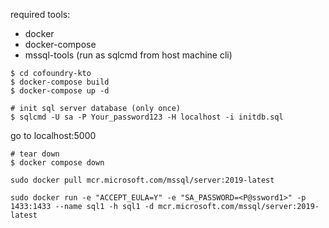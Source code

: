 required tools:
* docker
* docker-compose
* mssql-tools (run as sqlcmd from host machine cli)


```
$ cd cofoundry-kto
$ docker-compose build
$ docker-compose up -d

# init sql server database (only once)
$ sqlcmd -U sa -P Your_password123 -H localhost -i initdb.sql 
```

go to localhost:5000

```
# tear down
$ docker compose down
```







```
sudo docker pull mcr.microsoft.com/mssql/server:2019-latest
```


```
sudo docker run -e "ACCEPT_EULA=Y" -e "SA_PASSWORD=<P@ssword1>" -p 1433:1433 --name sql1 -h sql1 -d mcr.microsoft.com/mssql/server:2019-latest
```


